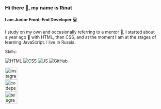 ### Hi there 👋, my name is Rinat
#### I am Junior Front-End Developer :computer:
I study on my own and occasionally referring to a mentor :boy:, I started about a year ago :calendar: with HTML, then CSS, and at the moment I am at the stages of learning JavaScript. I live in Russia.


Skills:



![HTML](https://upload.wikimedia.org/wikipedia/commons/thumb/6/61/HTML5_logo_and_wordmark.svg/80px-HTML5_logo_and_wordmark.svg.png) 
![CSS](https://upload.wikimedia.org/wikipedia/commons/thumb/d/d5/CSS3_logo_and_wordmark.svg/57px-CSS3_logo_and_wordmark.svg.png) 
![JS](https://upload.wikimedia.org/wikipedia/commons/thumb/9/99/Unofficial_JavaScript_logo_2.svg/80px-Unofficial_JavaScript_logo_2.svg.png)
![GitHub](https://avatars.githubusercontent.com/u/9919?s=80&v=4)



[<img src='https://cdn.jsdelivr.net/npm/simple-icons@3.0.1/icons/instagram.svg' alt='instagram' height='40'>](https://www.instagram.com/https://www.instagram.com/_web_deve1oper_//)  
[<img src='https://cdn.jsdelivr.net/npm/simple-icons@3.0.1/icons/codepen.svg' alt='codepen' height='40'>](https://codepen.io/https://codepen.io/rinat-akhmetvaleev)  
[<img src='https://cdn.tlgrm.ru/img/top-logo-icon_monochrome.svg' alt='telegram' height='40'>](https://t.me/R_i_S_E_25)
